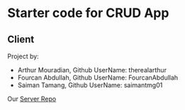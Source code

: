 # Starter code for CRUD App

## Client 

Project by:
- Arthur Mouradian, Github UserName: therealarthur
- Fourcan Abdullah, Github UserName: FourcanAbdullah
- Saiman Tamang, Github UserName: saimantmg01

Our [Server Repo](https://github.com/FourcanAbdullah/SchoolServer_side)